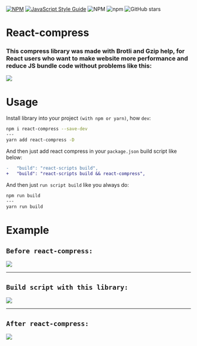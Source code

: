 [![NPM](https://img.shields.io/npm/v/repository-metrics.svg)](https://www.npmjs.com/package/react-compress)
[![JavaScript Style Guide](https://img.shields.io/badge/code_style-standard-brightgreen.svg)](https://standardjs.com)
![NPM](https://img.shields.io/npm/l/react-compress)
![npm](https://img.shields.io/npm/dm/react-compress)
![GitHub stars](https://img.shields.io/github/stars/Ivan-Corporation/react-compress?style=social)



# React-compress

### This compress library was made with Brotli and Gzip help, for React users who want to make website more performance and reduce JS bundle code without problems like this:
<img src='https://pbs.twimg.com/media/FLdahMPXIAErcnh?format=png&name=small'>

<br/>


# Usage
Install library into your project `(with npm or yarn)`, how `dev`:
```bash
npm i react-compress --save-dev
---
yarn add react-compress -D
```

And then just add react compress in your `package.json` build script like below:

```diff
-   "build": "react-scripts build",
+   "build": "react-scripts build && react-compress",
```
And then just `run script build` like you always do:

```bash
npm run build
---
yarn run build
```

# Example
## `Before react-compress:`
<img src='https://pbs.twimg.com/media/FLdahMRXwAIsz8X?format=png&name=small'>

---
## `Build script with this library:`
<img src='https://pbs.twimg.com/media/FLdahMJX0AUluYh?format=png&name=small'>


---
## `After react-compress:`
<img src='https://pbs.twimg.com/media/FLdahMJX0AUluYh?format=png&name=small'>


